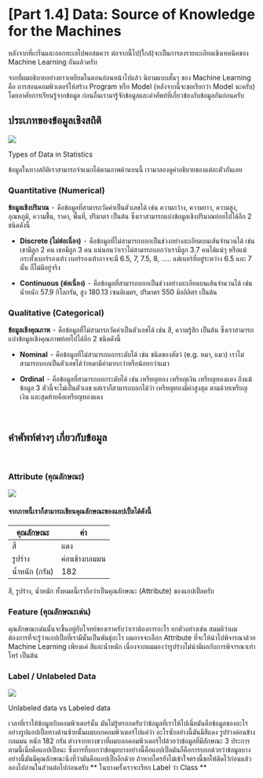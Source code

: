 # [Part 1.4] Data: Source of Knowledge for the Machines

หลังจากที่เกริ่นและออกทะเลไปพอสมควร ต่อจากนี้ไป(ใกล้)จะเป็นการลงรายละเอียดเชิงเทคนิคของ Machine Learning กันแล้วครับ

จากที่ผมอธิบายอย่างยาวเหยียดในตอนก่อนหน้าไปแล้ว นิยามแบบสั้นๆ ของ Machine Learning คือ การสอนคอมพิวเตอร์ให้สร้าง Program หรือ Model (หลังจากนี้จะขอเรียกว่า Model นะครับ) โดยอาศัยการเรียนรู้จากข้อมูล ก่อนอื่นเรามารู้จักข้อมูลและคำศัพท์ที่เกี่ยวข้องกับข้อมูลกันก่อนครับ

## ประเภทของข้อมูลเชิงสถิติ

<div class="img-caption">
    <img src="../img/content_images/Types of Data (in Statistics).jpg"/><br>
    <p>Types of Data in Statistics</p>
</div>

ข้อมูลในทางสถิติเราสามารถจำแนกได้ตามภาพด้านบนนี้ เรามาลองดูคำอธิบายของแต่ละตัวกันเลย

### Quantitative (Numerical)

**ข้อมูลเชิงปริมาณ**  -  คือข้อมูลที่สามารถวัดค่าเป็นตัวเลขได้ เช่น ความกว้าง, ความยาว, ความสูง, อุณหภูมิ, ความชื้น, ราคา, พื้นที่, ปริมาตร เป็นต้น ซึ่งเราสามารถแบ่งข้อมูลเชิงปริมาณย่อยไปได้อีก 2 ชนิดดังนี้

* **Discrete (ไม่ต่อเนื่อง)**  -  คือข้อมูลที่ไม่สามารถบอกเป็นช่วงอย่างละเอียดบนเส้นจำนวนได้ เช่น เขามีลูก 2 คน เธอมีลูก 3 คน แน่นอนว่าเราไม่สามารถบอกว่าเรามีลูก 3.7 คนได้แน่ๆ หรือแม้กระทั่งเบอร์รองเท้า เบอร์รองเท้าอาจจะมี 6.5, 7,  7.5, 8, ….. แต่เบอร์ที่อยู่ระหว่าง 6.5 และ 7 นั้น ก็ไม่มีอยู่จริง

* **Continuous (ต่อเนื่อง)**  -  คือข้อมูลที่สามารถบอกเป็นช่วงอย่างละเอียดบนเส้นจำนวนได้ เช่น น้ำหนัก 57.9 กิโลกรัม, สูง 180.13 เซนติเมตร, ปริมาตร 550 มิลลิลิตร เป็นต้น

### Qualitative (Categorical)

**ข้อมูลเชิงคุณภาพ**  -  คือข้อมูลที่ไม่สามารถวัดค่าเป็นตัวเลขได้ เช่น สี, ความรู้สึก เป็นต้น ซึ่งเราสามารถแบ่งข้อมูลเชิงคุณภาพย่อยไปได้อีก 2 ชนิดดังนี้

* **Nominal**  -  คือข้อมูลที่ไม่สามารถบอกระดับได้ เช่น ชนิดของสัตว์ (e.g. หมา, แมว) เราไม่สามารถบอกเป็นตัวเลขได้ว่าหมามีค่ามากกว่าหรือน้อยกว่าแมว

* **Ordinal**  -  คือข้อมูลที่สามารถบอกระดับได้ เช่น เหรียญทอง เหรียญเงิน เหรียญทองแดง ถึงแม้ข้อมูล 3 ตัวนี้จะไม่เป็นตัวเลข แต่เราก็สามารถบอกได้ว่า เหรียญทองมีค่าสูงสุด ตามด้วยเหรียญเงิน และสุดท้ายคือเหรียญทองแดง

<br>

## คำศัพท์ต่างๆ เกี่ยวกับข้อมูล

<br>

### Attribute (คุณลักษณะ)

<div class="img-caption">
    <img src="../img/content_images/attribute.png"/><br>
</div>

#### จากภาพนี้เราก็สามารถเขียนคุณลักษณะของแอปเปิ้ลได้ดังนี้
| คุณลักษณะ                      | ค่า                                             |
|--------------------------------|-----------------------------------------------|
|           สี                   |                แดง                             |
|   รูปร่าง                        |              ค่อนข้างกลมมน                       |
| น้ำหนัก (กรัม)                   |               182                              |

สี, รูปร่าง, น้ำหนัก ทั้งหมดนี้เราถือว่าเป็นคุณลักษณะ (Attribute) ของแอปเปิ้ลครับ

### Feature (คุณลักษณะเด่น)

คุณลักษณะเด่นนั้นจะขึ้นอยู่กับโจทย์ของเราครับว่าเราต้องการอะไร ยกตัวอย่างเช่น สมมติว่าผมต้องการที่จะรู้ว่าแอปเปิ้ลที่เรามีนั้นเป็นพันธุ์อะไร ผมอาจจะเลือก Attribute ที่จะให้นำไปพิจารณาด้วย Machine Learning เพียงแค่ สีและน้ำหนัก เนื่องจากผมมองว่ารูปร่างไม่น่ามีผลกับการพิจารณาเท่าไหร่ เป็นต้น

### Label / Unlabeled Data

<div class="img-caption">
    <img src="../img/content_images/label.png"/><br>
    <p>Unlabeled data vs Labeled data</p>
</div>

เวลาที่เราให้ข้อมูลกับคอมพิวเตอร์นั้น มันไม่รู้หรอกครับว่าข้อมูลที่เราให้ไปเนี่ยมันคือข้อมูลของอะไรอย่างรูปแอปเปิ้ลทางด้านซ้ายนั้นผมบอกคอมพิวเตอร์ไปแค่ว่า อะไรซักอย่างนี้มันมีสีแดง รูปร่างค่อนข้างกลมมน หนัก 182 กรัม ต่างจากทางขวาที่ผมบอกคอมพิวเตอร์ไปด้วยว่าข้อมูลที่มีลักษณะ 3 ประการตามนี้เนี่ยคือแอปเปิ้ลนะ ซึ่งการที่บอกว่าข้อมูลบางอย่างนี้คือแอปเปิ้ลมันก็คือการบอกด้วยว่าข้อมูลบางอย่างนี้มันมีคุณลักษณะนึงที่ว่ามันคือแอปเปิ้ลอีกด้วย ถ้าหากใครยังไม่เข้าใจตรงนี้ขอให้ติดไว้ก่อนแล้วลองไปอ่านในส่วนต่อไปก่อนครับ
** ในบางครั้งเราจะเรียก Label ว่า Class **
